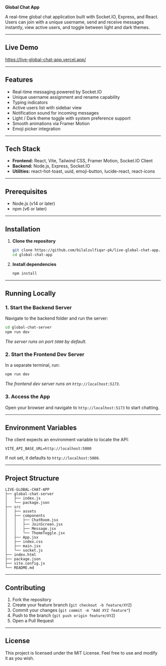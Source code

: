 **Global Chat App**

A real-time global chat application built with Socket.IO, Express, and React. Users can join with a unique username, send and receive messages instantly, view active users, and toggle between light and dark themes.

---

## Live Demo

https://live-global-chat-app.vercel.app/

---

## Features

- Real-time messaging powered by Socket.IO  
- Unique username assignment and rename capability  
- Typing indicators  
- Active users list with sidebar view  
- Notification sound for incoming messages  
- Light / Dark theme toggle with system preference support  
- Smooth animations via Framer Motion  
- Emoji picker integration

---

## Tech Stack

- **Frontend:** React, Vite, Tailwind CSS, Framer Motion, Socket.IO Client  
- **Backend:** Node.js, Express, Socket.IO  
- **Utilities:** react-hot-toast, uuid, emoji-button, lucide-react, react-icons

---

## Prerequisites

- Node.js (v14 or later)  
- npm (v6 or later)

---

## Installation

1. **Clone the repository**  
   ```bash
   git clone https://github.com/bilalzulfiqar-pk/live-global-chat-app.git
   cd global-chat-app
   ```
2. **Install dependencies**  
   ```bash
   npm install
   ```

---

## Running Locally

### 1. Start the Backend Server  
Navigate to the backend folder and run the server:
```bash
cd global-chat-server
npm run dev
```  
_The server runs on port `5000` by default._

### 2. Start the Frontend Dev Server  
In a separate terminal, run:
```bash
npm run dev
```  
_The frontend dev server runs on `http://localhost:5173`._

### 3. Access the App  
Open your browser and navigate to `http://localhost:5173` to start chatting.

---

## Environment Variables

The client expects an environment variable to locate the API:

```env
VITE_API_BASE_URL=http://localhost:5000
```

If not set, it defaults to `http://localhost:5000`.

---

## Project Structure

```
LIVE-GLOBAL-CHAT-APP
├── global-chat-server
│   ├── index.js
│   └── package.json
├── src
│   ├── assets
│   ├── components
│   │   ├── ChatRoom.jsx
│   │   ├── JoinScreen.jsx
│   │   ├── Message.jsx
│   │   └── ThemeToggle.jsx
│   ├── App.jsx
│   ├── index.css
│   ├── main.jsx
│   └── socket.js
├── index.html
├── package.json
├── vite.config.js
└── README.md
```

---



## Contributing

1. Fork the repository
2. Create your feature branch (`git checkout -b feature/XYZ`)
3. Commit your changes (`git commit -m "Add XYZ feature"`)
4. Push to the branch (`git push origin feature/XYZ`)
5. Open a Pull Request

---

## License

This project is licensed under the MIT License. Feel free to use and modify it as you wish.

